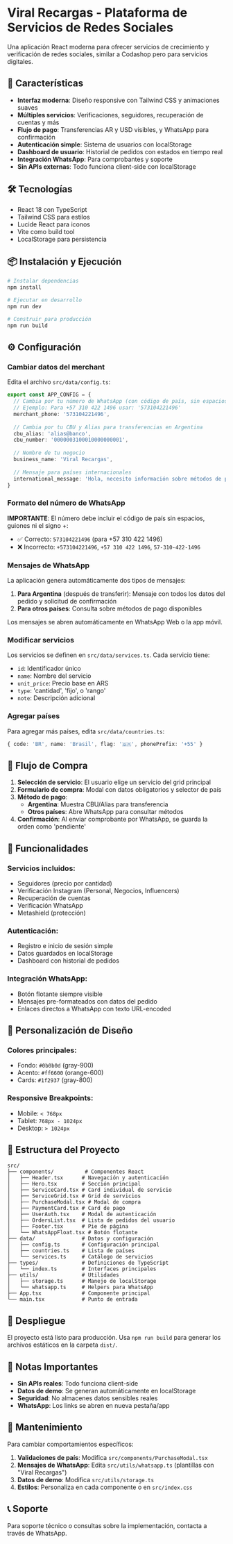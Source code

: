 # Viral Recargas - Plataforma de Servicios de Redes Sociales

Una aplicación React moderna para ofrecer servicios de crecimiento y verificación de redes sociales, similar a Codashop pero para servicios digitales.

## 🚀 Características

- **Interfaz moderna**: Diseño responsive con Tailwind CSS y animaciones suaves
- **Múltiples servicios**: Verificaciones, seguidores, recuperación de cuentas y más
- **Flujo de pago**: Transferencias AR y USD visibles, y WhatsApp para confirmación
- **Autenticación simple**: Sistema de usuarios con localStorage
- **Dashboard de usuario**: Historial de pedidos con estados en tiempo real
- **Integración WhatsApp**: Para comprobantes y soporte
- **Sin APIs externas**: Todo funciona client-side con localStorage

## 🛠 Tecnologías

- React 18 con TypeScript
- Tailwind CSS para estilos
- Lucide React para iconos
- Vite como build tool
- LocalStorage para persistencia

## 📦 Instalación y Ejecución

```bash
# Instalar dependencias
npm install

# Ejecutar en desarrollo
npm run dev

# Construir para producción
npm run build
```

## ⚙️ Configuración

### Cambiar datos del merchant

Edita el archivo `src/data/config.ts`:

```typescript
export const APP_CONFIG = {
  // Cambia por tu número de WhatsApp (con código de país, sin espacios ni signos + ni guiones)
  // Ejemplo: Para +57 310 422 1496 usar: '573104221496'
  merchant_phone: '573104221496',
  
  // Cambia por tu CBU y Alias para transferencias en Argentina
  cbu_alias: 'alias@banco',
  cbu_number: '0000003100010000000001',
  
  // Nombre de tu negocio
  business_name: 'Viral Recargas',
  
  // Mensaje para países internacionales
  international_message: 'Hola, necesito información sobre métodos de pago para el servicio: {SERVICE} desde {COUNTRY}',
}
```

### Formato del número de WhatsApp

**IMPORTANTE**: El número debe incluir el código de país sin espacios, guiones ni el signo +:

- ✅ Correcto: `573104221496` (para +57 310 422 1496)
- ❌ Incorrecto: `+573104221496`, `+57 310 422 1496`, `57-310-422-1496`

### Mensajes de WhatsApp

La aplicación genera automáticamente dos tipos de mensajes:

1. **Para Argentina** (después de transferir): Mensaje con todos los datos del pedido y solicitud de confirmación
2. **Para otros países**: Consulta sobre métodos de pago disponibles

Los mensajes se abren automáticamente en WhatsApp Web o la app móvil.

### Modificar servicios

Los servicios se definen en `src/data/services.ts`. Cada servicio tiene:

- `id`: Identificador único
- `name`: Nombre del servicio
- `unit_price`: Precio base en ARS
- `type`: 'cantidad', 'fijo', o 'rango'
- `note`: Descripción adicional

### Agregar países

Para agregar más países, edita `src/data/countries.ts`:

```typescript
{ code: 'BR', name: 'Brasil', flag: '🇧🇷', phonePrefix: '+55' }
```

## 🎯 Flujo de Compra

1. **Selección de servicio**: El usuario elige un servicio del grid principal
2. **Formulario de compra**: Modal con datos obligatorios y selector de país
3. **Método de pago**: 
   - **Argentina**: Muestra CBU/Alias para transferencia
   - **Otros países**: Abre WhatsApp para consultar métodos
4. **Confirmación**: Al enviar comprobante por WhatsApp, se guarda la orden como 'pendiente'

## 📱 Funcionalidades

### Servicios incluidos:
- Seguidores (precio por cantidad)
- Verificación Instagram (Personal, Negocios, Influencers)
- Recuperación de cuentas
- Verificación WhatsApp
- Metashield (protección)

### Autenticación:
- Registro e inicio de sesión simple
- Datos guardados en localStorage
- Dashboard con historial de pedidos

### Integración WhatsApp:
- Botón flotante siempre visible
- Mensajes pre-formateados con datos del pedido
- Enlaces directos a WhatsApp con texto URL-encoded

## 🎨 Personalización de Diseño

### Colores principales:
- Fondo: `#0b0b0d` (gray-900)
- Acento: `#ff6600` (orange-600)
- Cards: `#1f2937` (gray-800)

### Responsive Breakpoints:
- Mobile: `< 768px`
- Tablet: `768px - 1024px`
- Desktop: `> 1024px`

## 📂 Estructura del Proyecto

```
src/
├── components/          # Componentes React
│   ├── Header.tsx      # Navegación y autenticación
│   ├── Hero.tsx        # Sección principal
│   ├── ServiceCard.tsx # Card individual de servicio
│   ├── ServiceGrid.tsx # Grid de servicios
│   ├── PurchaseModal.tsx # Modal de compra
│   ├── PaymentCard.tsx # Card de pago
│   ├── UserAuth.tsx    # Modal de autenticación
│   ├── OrdersList.tsx  # Lista de pedidos del usuario
│   ├── Footer.tsx      # Pie de página
│   └── WhatsAppFloat.tsx # Botón flotante
├── data/               # Datos y configuración
│   ├── config.ts       # Configuración principal
│   ├── countries.ts    # Lista de países
│   └── services.ts     # Catálogo de servicios
├── types/              # Definiciones de TypeScript
│   └── index.ts        # Interfaces principales
├── utils/              # Utilidades
│   ├── storage.ts      # Manejo de localStorage
│   └── whatsapp.ts     # Helpers para WhatsApp
├── App.tsx             # Componente principal
└── main.tsx            # Punto de entrada
```

## 🚀 Despliegue

El proyecto está listo para producción. Usa `npm run build` para generar los archivos estáticos en la carpeta `dist/`.

## 📝 Notas Importantes

- **Sin APIs reales**: Todo funciona client-side
- **Datos de demo**: Se generan automáticamente en localStorage
- **Seguridad**: No almacenes datos sensibles reales
- **WhatsApp**: Los links se abren en nueva pestaña/app

## 🔧 Mantenimiento

Para cambiar comportamientos específicos:

1. **Validaciones de país**: Modifica `src/components/PurchaseModal.tsx`
2. **Mensajes de WhatsApp**: Edita `src/utils/whatsapp.ts` (plantillas con "Viral Recargas")
3. **Datos de demo**: Modifica `src/utils/storage.ts`
4. **Estilos**: Personaliza en cada componente o en `src/index.css`

## 📞 Soporte

Para soporte técnico o consultas sobre la implementación, contacta a través de WhatsApp.